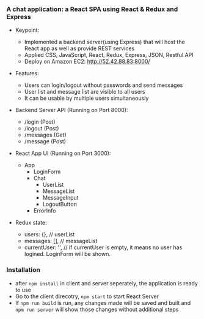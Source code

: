 ### A chat application: a React SPA using React & Redux and Express

* Keypoint:
    * Implemented a backend server(using Express) that will host the React app as well as provide REST services
    * Applied CSS, JavaScript, React, Redux, Express, JSON, Restful API
    * Deploy on Amazon EC2: http://52.42.88.83:8000/

* Features:
    * Users can login/logout without passwords and send messages
    * User list and message list are visible to all users
    * It can be usable by multiple users simultaneously

* Backend Server API (Running on Port 8000):
    * /login (Post)
    * /logout (Post)
    * /messages (Get)
    * /message (Post)

* React App UI (Running on Port 3000):
    * App
        * LoginForm
        * Chat
            * UserList
            * MessageList
            * MessageInput
            * LogoutButton
        * ErrorInfo

* Redux state:
    * users: {},  // userList
    * messages: [], // messageList
    * currentUser: '', // if currentUser is empty, it means no user has logined. LoginForm will be shown.


### Installation
* after `npm install` in client and server seperately, the application is ready to use
* Go to the client direcotry, `npm start` to start React Server
* If `npm run build` is run, any changes made will be saved and built and `npm run server` will show those changes without additional steps


